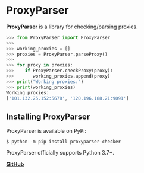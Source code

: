 # ProxyParser

**ProxyParser** is a library for checking/parsing proxies.

```python
>>> from ProxyParser import ProxyParser
>>> 
>>> working_proxies = []
>>> proxies = ProxyParser.parseProxy()
>>> 
>>> for proxy in proxies:
>>>    if ProxyParser.checkProxy(proxy):
>>>       working_proxies.append(proxy)
>>> print("Working proxies:")
>>> print(working_proxies)
Working proxies:
['101.132.25.152:5678', '120.196.188.21:9091']
```

## Installing ProxyParser

ProxyParser is available on PyPi:
```console
$ python -m pip install proxyparser-checker
```
ProxyParser officially supports Python 3.7+.

[**GitHub**](https://github.com/TurboKoT1/ProxyParser)
